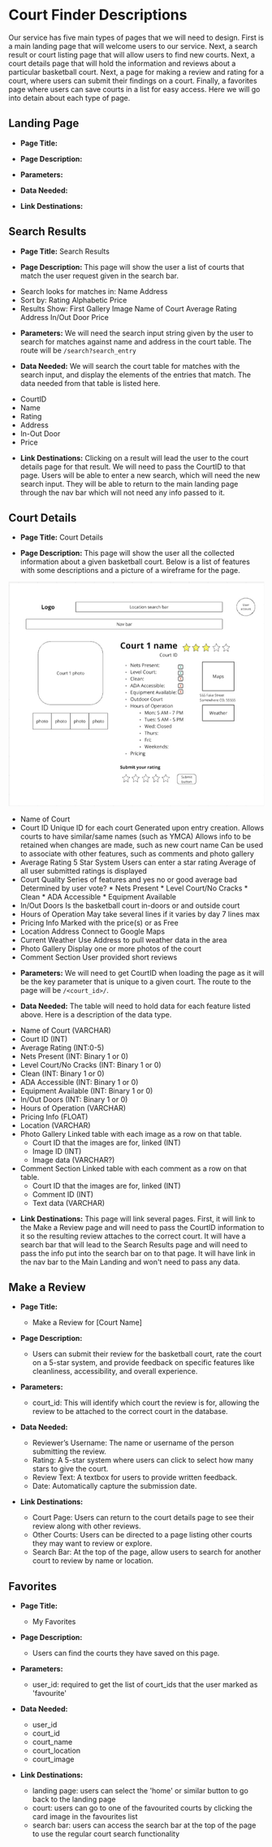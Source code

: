 # Court Finder Descriptions

Our service has five main types of pages that we will need to design. First is a main landing page that will welcome users to our service. Next, a search result or court listing page that will allow users to find new courts. Next, a court details page that will hold the information and reviews about a particular basketball court. Next, a page for making a review and rating for a court, where users can submit their findings on a court. Finally, a favorites page where users can save courts in a list for easy access. Here we will go into detain about each type of page.

## Landing Page

- **Page Title:**

- **Page Description:**

- **Parameters:** 

- **Data Needed:**

- **Link Destinations:**

## Search Results

- **Page Title:** Search Results

- **Page Description:** This page will show the user a list of courts that match the user request given in the search bar.

* Search looks for matches in:
    Name
    Address
* Sort by:
    Rating
    Alphabetic
    Price
* Results Show:
    First Gallery Image
    Name of Court
    Average Rating
    Address
    In/Out Door
    Price

- **Parameters:** We will need the search input string given by the user to search for matches against name and address in the court table. The route will be `/search?search_entry`

- **Data Needed:** We will search the court table for matches with the search input, and display the elements of the entries that match. The data needed from that table is listed here.

* CourtID
* Name
* Rating
* Address
* In-Out Door
* Price

- **Link Destinations:** Clicking on a result will lead the user to the court details page for that result. We will need to pass the CourtID to that page. Users will be able to enter a new search, which will need the new search input. They will be able to return to the main landing page through the nav bar which will not need any info passed to it.

## Court Details

- **Page Title:** Court Details

- **Page Description:** This page will show the user all the collected information about a given basketball court. Below is a list of features with some descriptions and a picture of a wireframe for the page.

![image](./wire_frames/court_details.png)

* Name of Court
* Court ID
    Unique ID for each court
    Generated upon entry creation.
    Allows courts to have similar/same names (such as YMCA)
    Allows info to be retained when changes are made, such as new court name
    Can be used to associate with other features, such as comments and photo gallery
* Average Rating
    5 Star System
    Users can enter a star rating
    Average of all user submitted ratings is displayed
* Court Quality 
    Series of features and yes no or good average bad
    Determined by user vote?
        * Nets Present
        * Level Court/No Cracks
        * Clean
        * ADA Accessible
        * Equipment Available
* In/Out Doors
    Is the basketball court in-doors or and outside court
* Hours of Operation
    May take several lines if it varies by day
    7 lines max
* Pricing Info
    Marked with the price(s) or as Free
* Location
    Address
    Connect to Google Maps
* Current Weather
    Use Address to pull weather data in the area
* Photo Gallery
    Display one or more photos of the court
* Comment Section
    User provided short reviews

- **Parameters:** We will need to get CourtID when loading the page as it will be the key parameter that is unique to a given court. The route to the page will be `/<court_id>/`.

- **Data Needed:** The table will need to hold data for each feature listed above. Here is a description of the data type.
* Name of Court (VARCHAR)
* Court ID (INT)
* Average Rating (INT:0-5)
* Nets Present (INT: Binary 1 or 0)
* Level Court/No Cracks (INT: Binary 1 or 0)
* Clean (INT: Binary 1 or 0)
* ADA Accessible (INT: Binary 1 or 0)
* Equipment Available (INT: Binary 1 or 0)
* In/Out Doors (INT: Binary 1 or 0)
* Hours of Operation (VARCHAR)
* Pricing Info (FLOAT)
* Location (VARCHAR)
* Photo Gallery Linked table with each image as a row on that table.
    * Court ID that the images are for, linked (INT)
    * Image ID (INT)
    * Image data (VARCHAR?)
* Comment Section Linked table with each comment as a row on that table.
    * Court ID that the images are for, linked (INT)
    * Comment ID (INT)
    * Text data (VARCHAR)

- **Link Destinations:** This page will link several pages. First, it will link to the Make a Review page and will need to pass the CourtID information to it so the resulting review attaches to the correct court. It will have a search bar that will lead to the Search Results page and will need to pass the info put into the search bar on to that page. It will have link in the nav bar to the Main Landing and won't need to pass any data.

## Make a Review

- **Page Title:**
    * Make a Review for [Court Name]

- **Page Description:**
    * Users can submit their review for the basketball court, rate the court on a 5-star system, and provide feedback on specific features like cleanliness, accessibility, and overall experience.

- **Parameters:** 
    * court_id: This will identify which court the review is for, allowing the review to be attached to the correct court in the database.
- **Data Needed:**
    * Reviewer’s Username: The name or username of the person submitting the review.
    * Rating: A 5-star system where users can click to select how many stars to give the court.
    * Review Text: A textbox for users to provide written feedback.
    * Date: Automatically capture the submission date.
- **Link Destinations:**
    * Court Page: Users can return to the court details page to see their review along with other reviews.
    * Other Courts: Users can be directed to a page listing other courts they may want to review or explore.
    * Search Bar: At the top of the page, allow users to search for another court to review by name or location.

## Favorites

- **Page Title:**
    * My Favorites

- **Page Description:**
    * Users can find the courts they have saved on this page.

- **Parameters:** 
    * user_id: required to get the list of court_ids that the user marked as 'favourite'
    
- **Data Needed:**
    * user_id
    * court_id
    * court_name
    * court_location
    * court_image
    
- **Link Destinations:**
    * landing page: users can select the 'home' or similar button to go back to the landing page
    * court: users can go to one of the favourited courts by clicking the card image in the favourites list
    * search bar: users can access the search bar at the top of the page to use the regular court search functionality
